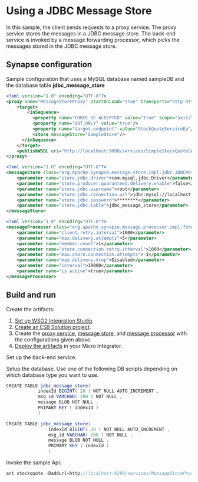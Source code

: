 # Using a JDBC Message Store
In this sample, the client sends requests to a proxy service. The proxy service stores the messages in a JDBC message store. The back-end service is invoked by a message forwarding processor, which picks the messages stored in the JDBC message store.

## Synapse configuration

Sample configuration that uses a MySQL database named sampleDB and the database table **jdbc_message_store**

```xml tab="Proxy Service"
<?xml version="1.0" encoding="UTF-8"?>
<proxy name="MessageStoreProxy" startOnLoad="true" transports="http https" xmlns="http://ws.apache.org/ns/synapse">
    <target>
        <inSequence>
          <property name="FORCE_SC_ACCEPTED" value="true" scope="axis2"/>
          <property name="OUT_ONLY" value="true"/>
          <property name="target.endpoint" value="StockQuoteServiceEp"/>
          <store messageStore="SampleStore"/>
      </inSequence>
    </target>
    <publishWSDL uri="http://localhost:9000/services/SimpleStockQuoteService?wsdl"/>
</proxy>
```

```xml tab="Message Store"
<?xml version="1.0" encoding="UTF-8"?>
<messageStore class="org.apache.synapse.message.store.impl.jdbc.JDBCMessageStore" name="SampleStore" xmlns="http://ws.apache.org/ns/synapse">
    <parameter name="store.jdbc.driver">com.mysql.jdbc.Driver</parameter>
    <parameter name="store.producer.guaranteed.delivery.enable">false</parameter>
    <parameter name="store.jdbc.username">root</parameter>
    <parameter name="store.jdbc.connection.url">jdbc:mysql://localhost:3306/sampleDB</parameter>
    <parameter name="store.jdbc.password">********</parameter>
    <parameter name="store.jdbc.table">jdbc_message_store</parameter>
</messageStore>
```

```xml tab="Message Processor"
<?xml version="1.0" encoding="UTF-8"?>
<messageProcessor class="org.apache.synapse.message.processor.impl.forwarder.ScheduledMessageForwardingProcessor" messageStore="SampleStore" name="ScheduledProcessor" targetEndpoint="StockQuoteServiceEp" xmlns="http://ws.apache.org/ns/synapse">
    <parameter name="client.retry.interval">1000</parameter>
    <parameter name="max.delivery.attempts">5</parameter>
    <parameter name="member.count">1</parameter>
    <parameter name="store.connection.retry.interval">1000</parameter>
    <parameter name="max.store.connection.attempts">-1</parameter>
    <parameter name="max.delivery.drop">Disabled</parameter>
    <parameter name="interval">10000</parameter>
    <parameter name="is.active">true</parameter>
</messageProcessor>
```

## Build and run

Create the artifacts:

1. [Set up WSO2 Integration Studio](../../../../develop/installing-WSO2-Integration-Studio).
2. [Create an ESB Solution project](../../../../develop/creating-projects/#esb-config-project).
3. Create the [proxy service](../../../../develop/creating-artifacts/creating-a-proxy-service), [message store](../../../../develop/creating-artifacts/creating-a-message-store), and [message processor](../../../../develop/creating-artifacts/creating-a-message-processor) with the configurations given above.
4. [Deploy the artifacts](../../../../develop/deploy-and-run) in your Micro Integrator.

Set up the back-end service.

Setup the database. Use one of the following DB scripts depending on which database type you want to use. 

```java tab="MySQL"
CREATE TABLE jdbc_message_store(
            indexId BIGINT( 20 ) NOT NULL AUTO_INCREMENT ,
            msg_id VARCHAR( 200 ) NOT NULL ,
            message BLOB NOT NULL ,
            PRIMARY KEY ( indexId )
            )
```

```java tab="H2"
CREATE TABLE jdbc_message_store(
                indexId BIGINT( 20 ) NOT NULL AUTO_INCREMENT ,
                msg_id VARCHAR( 200 ) NOT NULL ,
                message BLOB NOT NULL ,
                PRIMARY KEY ( indexId )
                )
```

Invoke the sample Api:

```java
ant stockquote -Daddurl=http://localhost:8290/services/MessageStoreProxy
```
